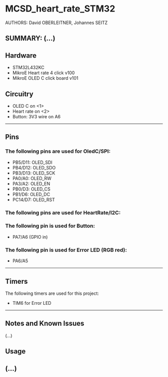 # MCSD_heart_rate_STM32
AUTHORS: David OBERLEITNER, Johannes SEITZ

SUMMARY: (...)
---

## Hardware

+ STM32L432KC
+ MikroE Heart rate 4 click v100
+ MikroE OLED C click board v101


## Circuitry

+ OLED C on <1>
+ Heart rate on <2>
+ Button: 3V3 wire on A6
---

## Pins

### The following pins are used for OledC/SPI:

+ PB5/D11: OLED_SDI
+ PB4/D12: OLED_SDO
+ PB3/D13: OLED_SCK
+ PA0/A0: OLED_RW
+ PA3/A2: OLED_EN
+ PB0/D3: OLED_CS
+ PB1/D6: OLED_DC
+ PC14/D7: OLED_RST

### The following pins are used for HeartRate/I2C:

### The following pin is used for Button: 

+ PA7/A6 (GPIO in)

### The following pin is used for Error LED (RGB red):

+ PA6/A5
---

## Timers

The following timers are used for this project: 

+ TIM6 for Error LED
---


## Notes and Known Issues
(...)

## Usage

(...)
---


